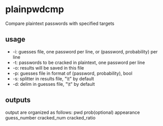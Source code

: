 # plainpwdcmp
Compare plaintext passwords with specified targets

## usage
- -i: guesses file, one password per line, or (password, probability) per line
- -t: passwords to be cracked in plaintext, one password per line
- -o: results will be saved in this file
- -p: guesses file in format of (password, probability), bool
- -s: splitter in results file, "\t" by default
- -d: delim in guesses file, "\t" by default

## outputs
output are organized as follows:
pwd prob(optional)  appearance  guess_number    cracked_num cracked_ratio